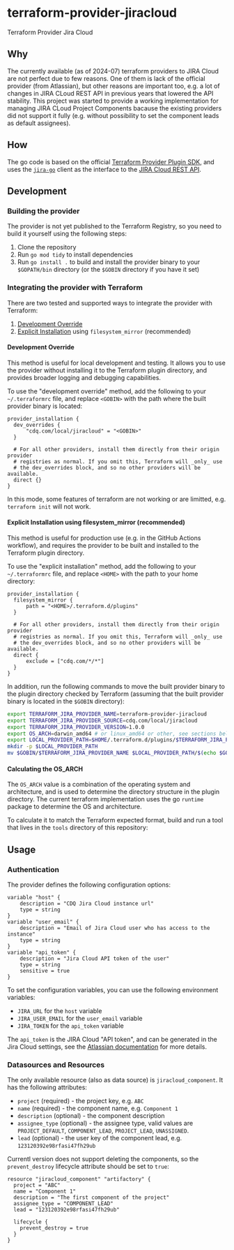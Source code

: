 # terraform-provider-jiracloud
Terraform Provider Jira Cloud

## Why

The currently available (as of 2024-07) terraform providers to JIRA Cloud are not perfect due to few reasons.
One of them is lack of the official provider (from Atlassian), but other reasons are important too, e.g. a lot of changes in JIRA CLoud REST API in previous years that lowered the API stability.
This project was started to provide a working implementation for managing JIRA CLoud Project Components bacause the existing providers did not support it fully (e.g. without possibility to set the component leads as default assignees).

## How

The go code is based on the official [Terraform Provider Plugin SDK](https://github.com/hashicorp/terraform-plugin-sdk), and uses the [`jira-go`](https://github.com/andygrunwald/go-jira) client as the interface to the [JIRA Cloud REST API](https://developer.atlassian.com/cloud/jira/platform/rest/v3/).

## Development

### Building the provider
The provider is not yet published to the Terraform Registry, so you need to build it yourself using the following steps:

1. Clone the repository
2. Run `go mod tidy` to install dependencies
3. Run `go install .` to build and install the provider binary to your `$GOPATH/bin` directory (or the `$GOBIN` directory if you have it set)

### Integrating the provider with Terraform

There are two tested and supported ways to integrate the provider with Terraform:

1. [Development Override](https://developer.hashicorp.com/terraform/cli/config/config-file#development-overrides-for-provider-developers)
2. [Explicit Installation](https://developer.hashicorp.com/terraform/cli/config/config-file#explicit-installation-method-configuration) using `filesystem_mirror` (recommended)

#### Development Override

This method is useful for local development and testing. It allows you to use the provider without installing it to the Terraform plugin directory, and provides broader logging and debugging capabilities.

To use the "development override" method, add the following to your `~/.terraformrc` file, and replace `<GOBIN>` with the path where the built provider binary is located:

```hcl
provider_installation {
  dev_overrides {
      "cdq.com/local/jiracloud" = "<GOBIN>"
  }

  # For all other providers, install them directly from their origin provider
  # registries as normal. If you omit this, Terraform will _only_ use
  # the dev_overrides block, and so no other providers will be available.
  direct {}
}
```

In this mode, some features of terraform are not working or are limitted, e.g. `terraform init` will not work.


#### Explicit Installation using filesystem_mirror (recommended)

This method is useful for production use (e.g. in the GitHub Actions workflow), and requires the provider to be built and installed to the Terraform plugin directory.

To use the "explicit installation" method, add the following to your `~/.terraformrc` file, and replace `<HOME>` with the path to your home directory:

```hcl
provider_installation {
  filesystem_mirror {
      path = "<HOME>/.terraform.d/plugins"
  }

  # For all other providers, install them directly from their origin provider
  # registries as normal. If you omit this, Terraform will _only_ use
  # the dev_overrides block, and so no other providers will be available.
  direct {
      exclude = ["cdq.com/*/*"]
  }
}
```

In addition, run the following commands to move the built provider binary to the plugin directory checked by Terraform (assuming that the built provider binary is located in the `$GOBIN` directory):

```sh
export TERRAFORM_JIRA_PROVIDER_NAME=terraform-provider-jiracloud
export TERRAFORM_JIRA_PROVIDER_SOURCE=cdq.com/local/jiracloud
export TERRAFORM_JIRA_PROVIDER_VERSION=1.0.0
export OS_ARCH=darwin_amd64 # or linux_amd64 or other, see sections below
export LOCAL_PROVIDER_PATH=$HOME/.terraform.d/plugins/$TERRAFORM_JIRA_PROVIDER_SOURCE/$TERRAFORM_JIRA_PROVIDER_VERSION/$OS_ARCH/
mkdir -p $LOCAL_PROVIDER_PATH
mv $GOBIN/$TERRAFORM_JIRA_PROVIDER_NAME $LOCAL_PROVIDER_PATH/$(echo $GOBIN/$TERRAFORM_JIRA_PROVIDER_NAME)_v$TERRAFORM_JIRA_PROVIDER_VERSION
```

#### Calculating the OS_ARCH

The `OS_ARCH` value is a combination of the operating system and architecture, and is used to determine the directory structure in the plugin directory. The current terraform implementation uses the go `runtime` package to determine the OS and architecture.

To calculate it to match the Terraform expected format, build and run a tool that lives in the `tools` directory of this repository:

## Usage

### Authentication

The provider defines the following configuration options:

```hcl
variable "host" {
    description = "CDQ Jira Cloud instance url"
    type = string
}
variable "user_email" {
    description = "Email of Jira Cloud user who has access to the instance"
    type = string
}
variable "api_token" {
    description = "Jira Cloud API token of the user"
    type = string
    sensitive = true
}
```

To set the configuration variables, you can use the following environment variables:
- `JIRA_URL` for the `host` variable
- `JIRA_USER_EMAIL` for the `user_email` variable
- `JIRA_TOKEN` for the `api_token` variable

The `api_token` is the JIRA Cloud "API token", and can be generated in the Jira Cloud settings, see the [Atlassian documentation](https://support.atlassian.com/atlassian-account/docs/manage-api-tokens-for-your-atlassian-account/) for more details.

### Datasources and Resources
The only available resource (also as data source) is `jiracloud_component`.
It has the following attributes:
- `project` (required) - the project key, e.g. `ABC`
- `name` (required) - the component name, e.g. `Component 1`
- `description` (optional) - the component description
- `assignee_type` (optional) - the assignee type, valid values are `PROJECT_DEFAULT`, `COMPONENT_LEAD`, `PROJECT_LEAD`, `UNASSIGNED`.
- `lead` (optional) - the user key of the component lead, e.g. `123120392e98rfasi47fh29ub`

Currentl version does not support deleting the components, so the `prevent_destroy` lifecycle attribute should be set to `true`:

```hcl
resource "jiracloud_component" "artifactory" {
  project = "ABC"
  name = "Component 1"
  description = "The first component of the project"
  assignee_type = "COMPONENT_LEAD"
  lead = "123120392e98rfasi47fh29ub"

  lifecycle {
    prevent_destroy = true
  }
}
```


